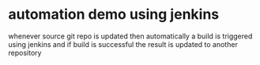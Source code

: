 # automation demo using jenkins 

whenever source git repo is updated then automatically a build is triggered using jenkins and if build is successful the result is updated to another repository
